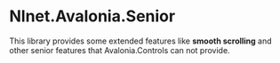 # Nlnet.Avalonia.Senior

This library provides some extended features like **smooth scrolling** and other senior features that Avalonia.Controls can not provide.